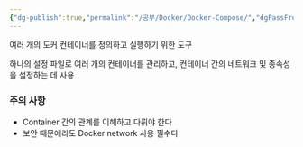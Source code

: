 ```yaml
---
{"dg-publish":true,"permalink":"/공부/Docker/Docker-Compose/","dgPassFrontmatter":true}
---
```



여러 개의 도커 컨테이너를 정의하고 실행하기 위한 도구

하나의 설정 파일로 여러 개의 컨테이너를 관리하고, 컨테이너 간의 네트워크 및 종속성을 설정하는 데 사용

### 주의 사항
- Container 간의 관계를 이해하고 다뤄야 한다
- 보안 때문에라도 Docker network 사용 필수다